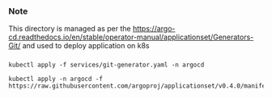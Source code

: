 ### Note

This directory is managed as per the https://argo-cd.readthedocs.io/en/stable/operator-manual/applicationset/Generators-Git/ and used to deploy application on k8s


###
```
kubectl apply -f services/git-generator.yaml -n argocd
```

```
kubectl apply -n argocd -f https://raw.githubusercontent.com/argoproj/applicationset/v0.4.0/manifests/install.yaml
```